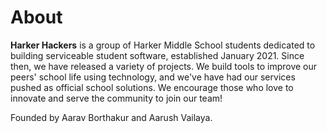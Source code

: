 # About
**Harker Hackers** is a group of Harker Middle School students dedicated to building serviceable student software, established January 2021. Since then, we have released a variety of projects. We build tools to improve our peers' school life using technology, and we've have had our services pushed as official school solutions. We encourage those who love to innovate and serve the community to join our team!

Founded by Aarav Borthakur and Aarush Vailaya.
